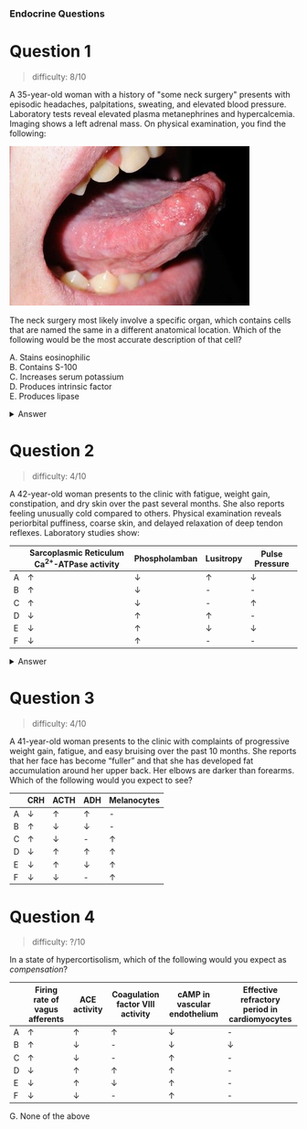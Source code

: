 ### Endocrine Questions

# Question 1

> difficulty: 8/10

A 35-year-old woman with a history of "some neck surgery" presents with episodic headaches, palpitations, sweating, and elevated blood pressure. Laboratory tests reveal elevated plasma metanephrines and hypercalcemia. Imaging shows a left adrenal mass. On physical examination, you find the following: 

![mucosal neuroma](/assets/mucosal_neuromas.jpg)

The neck surgery most likely involve a specific organ, which contains cells that are named the same in a different anatomical location. Which of the following would be the most accurate description of that cell?

A. Stains eosinophilic \
B. Contains S-100 \
C. Increases serum potassium \
D. Produces intrinsic factor  \
E. Produces lipase

<details>
  <summary>Answer</summary>
    E. Gastric Lipase is produced by chief cells in the stomach
</details>

# Question 2

> difficulty: 4/10

A 42-year-old woman presents to the clinic with fatigue, weight gain, constipation, and dry skin over the past several months. She also reports feeling unusually cold compared to others. Physical examination reveals periorbital puffiness, coarse skin, and delayed relaxation of deep tendon reflexes. Laboratory studies show:

|     | Sarcoplasmic Reticulum Ca<sup>2+</sup>-ATPase activity | Phospholamban |  Lusitropy | Pulse Pressure |
| -------- | ------- | ------- | ------- | ------- |
| A  | ↑    | ↓ | ↑ | ↓ |
| B | ↑     | ↓ | - |- |
| C    | ↑    | ↓ | - |↑ |
| D    | ↓    | ↑ | ↑ | - |
| E    | ↓    | ↑ | ↓ |↓ |
| F    | ↓    | ↑ | - |- |

<details>
  <summary>Answer</summary>

</details>

# Question 3

> difficulty: 4/10

A 41-year-old woman presents to the clinic with complaints of progressive weight gain, fatigue, and easy bruising over the past 10 months. She reports that her face has become “fuller” and that she has developed fat accumulation around her upper back. Her elbows are darker than forearms. Which of the following would you expect to see?

|     | CRH | ACTH |  ADH | Melanocytes |
| -------- | ------- | ------- | ------- | ------- |
| A  | ↓    | ↑ | ↑ | - |
| B | ↑     | ↓ | ↓ |- |
| C    | ↑    | ↓ | - |↑ |
| D    | ↓    | ↑ | ↑ | ↑ |
| E    | ↓    | ↑ | ↓ |↑ |
| F    | ↓    | ↓ | - |↑ |

# Question 4

> difficulty: ?/10

In a state of hypercortisolism, which of the following would you expect as *compensation*?

|     | Firing rate of vagus afferents | ACE activity |  Coagulation factor VIII activity | cAMP in vascular endothelium | Effective refractory period in cardiomyocytes |
| -------- | ------- | ------- | ------- | ------- | ------- |
| A  | ↑    | ↑ | ↑ | ↓ | - |
| B | ↑     | ↓ | - |↓ | ↓ |
| C    | ↑    | ↓ | - |↑ | - |
| D    | ↓    | ↑ | ↑ | ↑ | - |
| E    | ↓    | ↑ | ↓ |↑ | - |
| F    | ↓    | ↓ | - |↑ | - |
G. None of the above

